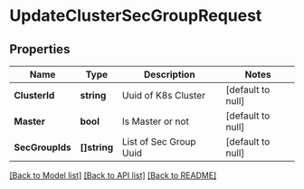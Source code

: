 # UpdateClusterSecGroupRequest

## Properties
Name | Type | Description | Notes
------------ | ------------- | ------------- | -------------
**ClusterId** | **string** | Uuid of K8s Cluster | [default to null]
**Master** | **bool** | Is Master or not | [default to null]
**SecGroupIds** | **[]string** | List of Sec Group Uuid | [default to null]

[[Back to Model list]](../README.md#documentation-for-models) [[Back to API list]](../README.md#documentation-for-api-endpoints) [[Back to README]](../README.md)


